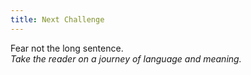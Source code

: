 ```yaml
---
title: Next Challenge
---
```


Fear not the long sentence.  
_Take the reader on a journey of language and meaning._
